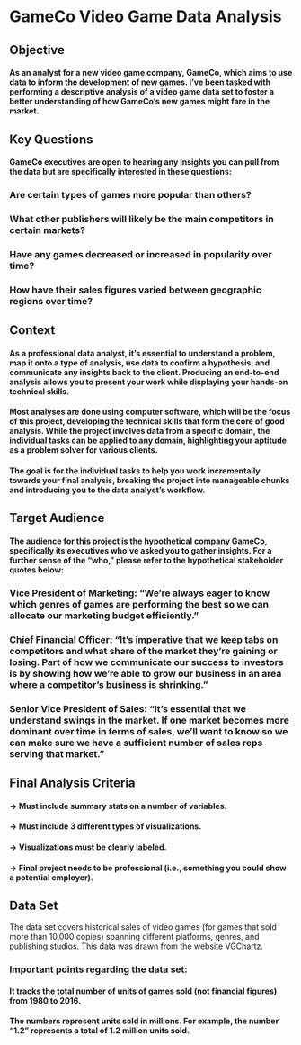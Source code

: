 # GameCo Video Game Data Analysis
## Objective
#### As an analyst for a new video game company, GameCo, which aims to use data to inform the development of new games. I’ve been tasked with performing a descriptive analysis of a video game data set to foster a better understanding of how GameCo’s new games might fare in the market.

## Key Questions
#### GameCo executives are open to hearing any insights you can pull from the data but are specifically interested in these questions:

### Are certain types of games more popular than others?

### What other publishers will likely be the main competitors in certain markets?

### Have any games decreased or increased in popularity over time?

### How have their sales figures varied between geographic regions over time?

## Context
#### As a professional data analyst, it’s essential to understand a problem, map it onto a type of analysis, use data to confirm a hypothesis, and communicate any insights back to the client. Producing an end-to-end analysis allows you to present your work while displaying your hands-on technical skills.

#### Most analyses are done using computer software, which will be the focus of this project, developing the technical skills that form the core of good analysis. While the project involves data from a specific domain, the individual tasks can be applied to any domain, highlighting your aptitude as a problem solver for various clients.

#### The goal is for the individual tasks to help you work incrementally towards your final analysis, breaking the project into manageable chunks and introducing you to the data analyst’s workflow.

## Target Audience
#### The audience for this project is the hypothetical company GameCo, specifically its executives who’ve asked you to gather insights. For a further sense of the “who,” please refer to the hypothetical stakeholder quotes below:

### Vice President of Marketing: “We’re always eager to know which genres of games are performing the best so we can allocate our marketing budget efficiently.”

### Chief Financial Officer: “It’s imperative that we keep tabs on competitors and what share of the market they’re gaining or losing. Part of how we communicate our success to investors is by showing how we’re able to grow our business in an area where a competitor’s business is shrinking.”

### Senior Vice President of Sales: “It’s essential that we understand swings in the market. If one market becomes more dominant over time in terms of sales, we’ll want to know so we can make sure we have a sufficient number of sales reps serving that market.”

## Final Analysis Criteria
#### -> Must include summary stats on a number of variables.

#### -> Must include 3 different types of visualizations.

#### -> Visualizations must be clearly labeled.

#### -> Final project needs to be professional (i.e., something you could show a potential employer).

## Data Set
The data set covers historical sales of video games (for games that sold more than 10,000 copies) spanning different platforms, genres, and publishing studios. This data was drawn from the website VGChartz.

### Important points regarding the data set:

#### It tracks the total number of units of games sold (not financial figures) from 1980 to 2016.

#### The numbers represent units sold in millions. For example, the number “1.2” represents a total of 1.2 million units sold.

